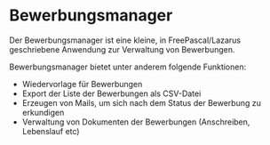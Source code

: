 # Bewerbungsmanager
Der Bewerbungsmanager ist eine kleine, in FreePascal/Lazarus geschriebene Anwendung
zur Verwaltung von Bewerbungen.

Bewerbungsmanager bietet unter anderem folgende Funktionen:
* Wiedervorlage für Bewerbungen
* Export der Liste der Bewerbungen als CSV-Datei
* Erzeugen von Mails, um sich nach dem Status der Bewerbung zu erkundigen
* Verwaltung von Dokumenten der Bewerbungen (Anschreiben, Lebenslauf etc)